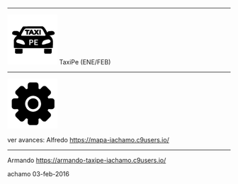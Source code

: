 ******
![TaxiPe](https://raw.githubusercontent.com/achamogit/taxipe/master/app/assets/images/taxipe_ico.png)
TaxiPe (ENE/FEB)
******
![Administrador](https://raw.githubusercontent.com/achamogit/taxipe/master/app/assets/images/admin.png)

ver avances:
Alfredo
https://mapa-iachamo.c9users.io/
******
Armando
https://armando-taxipe-iachamo.c9users.io/

achamo 03-feb-2016
